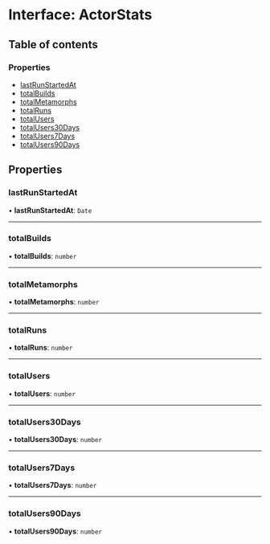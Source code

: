 # Interface: ActorStats

## Table of contents

### Properties

- [lastRunStartedAt](ActorStats.md#lastrunstartedat)
- [totalBuilds](ActorStats.md#totalbuilds)
- [totalMetamorphs](ActorStats.md#totalmetamorphs)
- [totalRuns](ActorStats.md#totalruns)
- [totalUsers](ActorStats.md#totalusers)
- [totalUsers30Days](ActorStats.md#totalusers30days)
- [totalUsers7Days](ActorStats.md#totalusers7days)
- [totalUsers90Days](ActorStats.md#totalusers90days)

## Properties

### <a id="lastrunstartedat" name="lastrunstartedat"></a> lastRunStartedAt

• **lastRunStartedAt**: `Date`

___

### <a id="totalbuilds" name="totalbuilds"></a> totalBuilds

• **totalBuilds**: `number`

___

### <a id="totalmetamorphs" name="totalmetamorphs"></a> totalMetamorphs

• **totalMetamorphs**: `number`

___

### <a id="totalruns" name="totalruns"></a> totalRuns

• **totalRuns**: `number`

___

### <a id="totalusers" name="totalusers"></a> totalUsers

• **totalUsers**: `number`

___

### <a id="totalusers30days" name="totalusers30days"></a> totalUsers30Days

• **totalUsers30Days**: `number`

___

### <a id="totalusers7days" name="totalusers7days"></a> totalUsers7Days

• **totalUsers7Days**: `number`

___

### <a id="totalusers90days" name="totalusers90days"></a> totalUsers90Days

• **totalUsers90Days**: `number`
